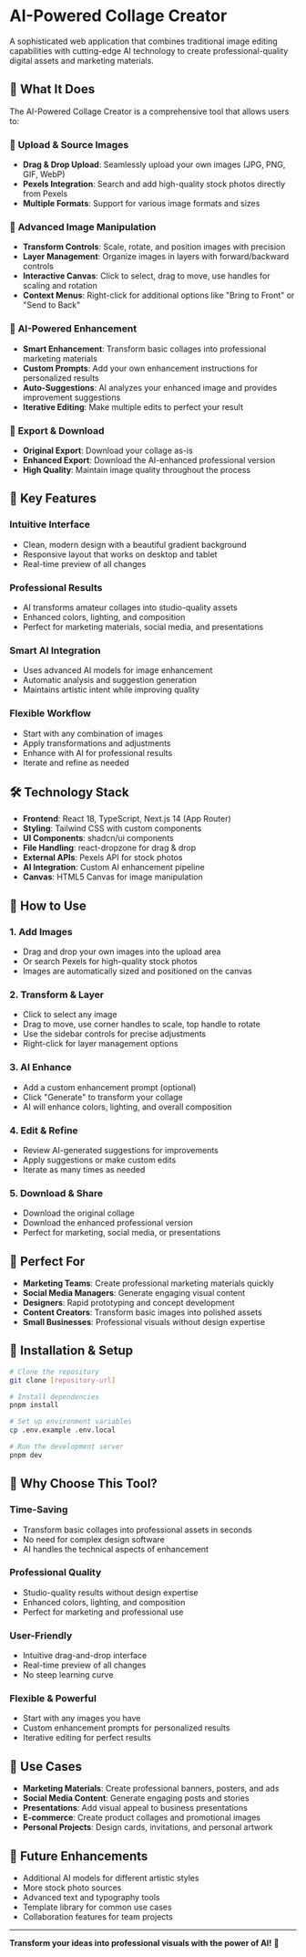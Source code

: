 # AI-Powered Collage Creator

A sophisticated web application that combines traditional image editing capabilities with cutting-edge AI technology to create professional-quality digital assets and marketing materials.

## 🎨 What It Does

The AI-Powered Collage Creator is a comprehensive tool that allows users to:

### 📸 **Upload & Source Images**

- **Drag & Drop Upload**: Seamlessly upload your own images (JPG, PNG, GIF, WebP)
- **Pexels Integration**: Search and add high-quality stock photos directly from Pexels
- **Multiple Formats**: Support for various image formats and sizes

### 🎯 **Advanced Image Manipulation**

- **Transform Controls**: Scale, rotate, and position images with precision
- **Layer Management**: Organize images in layers with forward/backward controls
- **Interactive Canvas**: Click to select, drag to move, use handles for scaling and rotation
- **Context Menus**: Right-click for additional options like "Bring to Front" or "Send to Back"

### 🤖 **AI-Powered Enhancement**

- **Smart Enhancement**: Transform basic collages into professional marketing materials
- **Custom Prompts**: Add your own enhancement instructions for personalized results
- **Auto-Suggestions**: AI analyzes your enhanced image and provides improvement suggestions
- **Iterative Editing**: Make multiple edits to perfect your result

### 💾 **Export & Download**

- **Original Export**: Download your collage as-is
- **Enhanced Export**: Download the AI-enhanced professional version
- **High Quality**: Maintain image quality throughout the process

## 🚀 Key Features

### **Intuitive Interface**

- Clean, modern design with a beautiful gradient background
- Responsive layout that works on desktop and tablet
- Real-time preview of all changes

### **Professional Results**

- AI transforms amateur collages into studio-quality assets
- Enhanced colors, lighting, and composition
- Perfect for marketing materials, social media, and presentations

### **Smart AI Integration**

- Uses advanced AI models for image enhancement
- Automatic analysis and suggestion generation
- Maintains artistic intent while improving quality

### **Flexible Workflow**

- Start with any combination of images
- Apply transformations and adjustments
- Enhance with AI for professional results
- Iterate and refine as needed

## 🛠️ Technology Stack

- **Frontend**: React 18, TypeScript, Next.js 14 (App Router)
- **Styling**: Tailwind CSS with custom components
- **UI Components**: shadcn/ui components
- **File Handling**: react-dropzone for drag & drop
- **External APIs**: Pexels API for stock photos
- **AI Integration**: Custom AI enhancement pipeline
- **Canvas**: HTML5 Canvas for image manipulation

## 📱 How to Use

### 1. **Add Images**

- Drag and drop your own images into the upload area
- Or search Pexels for high-quality stock photos
- Images are automatically sized and positioned on the canvas

### 2. **Transform & Layer**

- Click to select any image
- Drag to move, use corner handles to scale, top handle to rotate
- Use the sidebar controls for precise adjustments
- Right-click for layer management options

### 3. **AI Enhance**

- Add a custom enhancement prompt (optional)
- Click "Generate" to transform your collage
- AI will enhance colors, lighting, and overall composition

### 4. **Edit & Refine**

- Review AI-generated suggestions for improvements
- Apply suggestions or make custom edits
- Iterate as many times as needed

### 5. **Download & Share**

- Download the original collage
- Download the enhanced professional version
- Perfect for marketing, social media, or presentations

## 🎯 Perfect For

- **Marketing Teams**: Create professional marketing materials quickly
- **Social Media Managers**: Generate engaging visual content
- **Designers**: Rapid prototyping and concept development
- **Content Creators**: Transform basic images into polished assets
- **Small Businesses**: Professional visuals without design expertise

## 🔧 Installation & Setup

```bash
# Clone the repository
git clone [repository-url]

# Install dependencies
pnpm install

# Set up environment variables
cp .env.example .env.local

# Run the development server
pnpm dev
```

## 🌟 Why Choose This Tool?

### **Time-Saving**

- Transform basic collages into professional assets in seconds
- No need for complex design software
- AI handles the technical aspects of enhancement

### **Professional Quality**

- Studio-quality results without design expertise
- Enhanced colors, lighting, and composition
- Perfect for marketing and professional use

### **User-Friendly**

- Intuitive drag-and-drop interface
- Real-time preview of all changes
- No steep learning curve

### **Flexible & Powerful**

- Start with any images you have
- Custom enhancement prompts for personalized results
- Iterative editing for perfect results

## 🎨 Use Cases

- **Marketing Materials**: Create professional banners, posters, and ads
- **Social Media Content**: Generate engaging posts and stories
- **Presentations**: Add visual appeal to business presentations
- **E-commerce**: Create product collages and promotional images
- **Personal Projects**: Design cards, invitations, and personal artwork

## 🔮 Future Enhancements

- Additional AI models for different artistic styles
- More stock photo sources
- Advanced text and typography tools
- Template library for common use cases
- Collaboration features for team projects

---

**Transform your ideas into professional visuals with the power of AI!** 🚀
